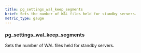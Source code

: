 ```yaml
---
title: pg_settings_wal_keep_segments
brief: Sets the number of WAL files held for standby servers.
metric_type: gauge
---
```

### pg_settings_wal_keep_segments

Sets the number of WAL files held for standby servers.